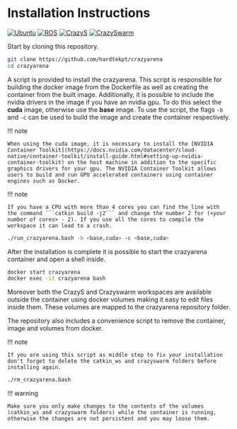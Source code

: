 # Installation Instructions

[![Ubuntu](https://img.shields.io/badge/Ubuntu-20.04LTS-brightgreen?style=flat)](https://releases.ubuntu.com/20.04/)
[![ROS](https://img.shields.io/badge/ROS-Noetic-brightgreen?style=flat)](http://wiki.ros.org/noetic)
[![CrazyS](https://img.shields.io/badge/CrazyS-7.0.1-brightgreen?style=flat)](https://github.com/gsilano/CrazyS)
[![CrazySwarm](https://img.shields.io/badge/Crazyswarm-1-brightgreen?style=flat)](https://github.com/USC-ACTLab/crazyswarm)

Start by cloning this repository.

```bash
git clone https://github.com/hardtekpt/crazyarena
cd crazyarena
```

A script is provided to install the crazyarena. This script is responsible for building the docker image from the Dockerfile as well as creating the container from the built image. Additionally, it is possible to include the nvidia drivers in the image if you have an nvidia gpu. To do this select the **cuda** image, otherwise use the **base** image. To use the script, the flags ```-b``` and ```-c``` can be used to build the image and create the container respectively.

!!! note

    When using the cuda image, it is necessary to install the [NVIDIA Container Toolkit](https://docs.nvidia.com/datacenter/cloud-native/container-toolkit/install-guide.html#setting-up-nvidia-container-toolkit) on the host machine in addition to the specific graphics drivers for your gpu. The NVIDIA Container Toolkit allows users to build and run GPU accelerated containers using container engines such as Docker.

!!! note

    If you have a CPU with more than 4 cores you can find the line with the command ```catkin build -j2``` and change the number 2 for (<your number of cores> - 2). If you use all the cores to compile the workspace it can lead to a crash.

```bash
./run_crazyarena.bash -b <base,cuda> -c <base,cuda>
```

After the installation is complete it is possible to start the crazyarena container and open a shell inside. 

```bash
docker start crazyarena
docker exec -it crazyarena bash
```

Moreover both the CrazyS and Crazyswarm workspaces are available outside the container using docker volumes making it easy to edit files inside them. These volumes are mapped to the crazyarena repository folder.

The repository also includes a convenience script to remove the container, image and volumes from docker. 

!!! note

    If you are using this script as middle step to fix your installation don't forget to delete the catkin_ws and crazyswarm folders before installing again.

```bash
./rm_crazyarena.bash
```

!!! warning

    Make sure you only make changes to the contents of the volumes (catkin_ws and crazyswarm folders) while the container is running, otherwise the changes are not persistent and you may loose them.